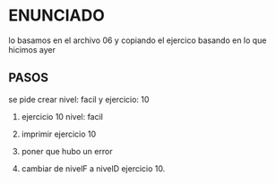 # ENUNCIADO

lo basamos en el archivo 06 y copiando el ejercico
basando en lo que hicimos ayer

## PASOS ##############
se pide crear nivel: facil y ejercicio: 10
1. ejercicio 10 nivel: facil

2. imprimir ejercicio 10
3. poner que hubo un error
4. cambiar de nivelF a nivelD ejercicio 10.